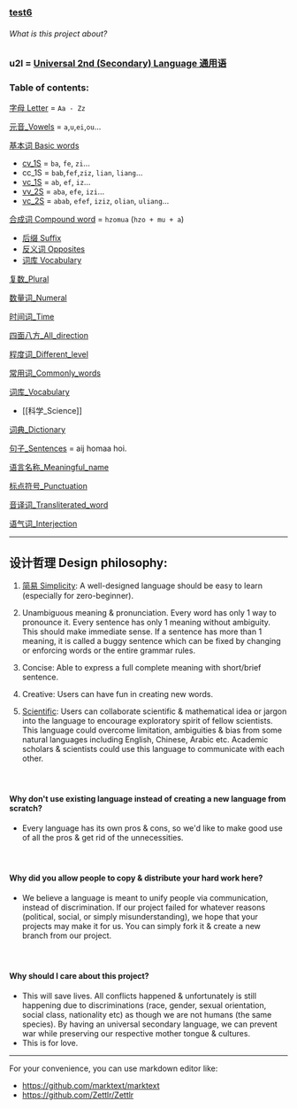 ### [test6](test6.md)

###### What is this project about?

### u2l = [Universal 2nd (Secondary) Language 通用语](语言名称_Meaningful_name.md)

### Table of contents:

[字母 Letter](字母_Letter.md) = `Aa - Zz`

[元音_Vowels](元音_Vowels.md) = `a`,`u`,`ei`,`ou`...

[基本词 Basic words](基本词_Basic_words.md)

- [cv_1S](cv_1S.md) = `ba`, `fe`, `zi`...
- cc_1S = `bab`,`fef`,`ziz`, `lian`, `liang`...
- [vc_1S](vc_1S.md) = `ab`, `ef`, `iz`...
- [vv_2S](vv_2S.md) = `aba`, `efe`, `izi`...
- [vc_2S](vc_2S.md) = `abab`, `efef`, `iziz`, `olian`, `uliang`...

[合成词 Compound word](合成词_Compound_word.md) = `hzomua` (`hzo + mu + a`)

- [后缀 Suffix](后缀_Suffix.md)
- [反义词 Opposites](反义词_Opposites.md)
- [词库 Vocabulary](%E8%AF%8D%E5%BA%93_Vocabulary.md)

[复数_Plural](复数_Plural.md) 

[数量词_Numeral](数量词_Numeral.md)

[时间词_Time](时间词_Time.md)

[四面八方_All_direction](四面八方_All_direction.md)

[程度词_Different_level](程度词_Different_level.md) 

[常用词_Commonly_words](常用词_Commonly_words.md)

[词库_Vocabulary](词库_Vocabulary.md)
- [[科学_Science]]

[词典_Dictionary](词典_Dictionary.md)

[句子_Sentences](句子_Sentences.md) = aij homaa hoi.

[语言名称_Meaningful_name](语言名称_Meaningful_name.md)

[标点符号_Punctuation](标点符号_Punctuation.md)

[音译词_Transliterated_word](音译词_Transliterated_words.md)

[语气词_Interjection](语气词_Interjection.md)

---

## 设计哲理 Design philosophy:

1. [简易 Simplicity](简易_Simplicity.md): A well-designed language should be easy to learn (especially for zero-beginner).

2. Unambiguous meaning & pronunciation. Every word has only 1 way to pronounce it. Every sentence has only 1 meaning without ambiguity. This should make immediate sense. If a sentence has more than 1 meaning, it is called a buggy sentence which can be fixed by changing or enforcing words or the entire grammar rules.

3. Concise: Able to express a full complete meaning with short/brief sentence.  

4. Creative: Users can have fun in creating new words.  

5. [Scientific](科学_Science.md): Users can collaborate scientific & mathematical idea or jargon into the language to encourage exploratory spirit of fellow scientists. This language could overcome limitation, ambiguities & bias from some natural languages including English, Chinese, Arabic etc. Academic scholars & scientists could use this language to communicate with each other.

#### <br>

#### Why don't use existing language instead of creating a new language from scratch?

- Every language has its own pros & cons, so we'd like to make good use of all the pros & get rid of the unnecessities.

#### <br>

#### Why did you allow people to copy & distribute your hard work here?

- We believe a language is meant to unify people via communication, instead of discrimination. If our project failed for whatever reasons (political, social, or simply misunderstanding), we hope that your projects may make it for us. You can simply fork it & create a new branch from our project.

#### <br>

#### Why should I care about this project?

- This will save lives. All conflicts happened & unfortunately is still happening due to discriminations (race, gender, sexual orientation, social class, nationality etc) as though we are not humans (the same species). By having an universal secondary language, we can prevent war while preserving our respective mother tongue & cultures.
- This is for love.

---

For your convenience, you can use markdown editor like:

- https://github.com/marktext/marktext
- https://github.com/Zettlr/Zettlr
